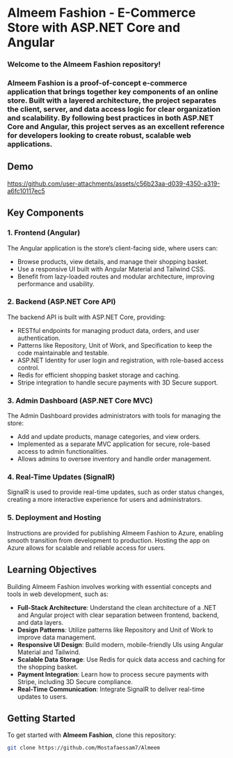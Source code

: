 # Almeem Fashion - E-Commerce Store with ASP.NET Core and Angular

### Welcome to the Almeem Fashion repository! 
### Almeem Fashion is a proof-of-concept e-commerce application that brings together key components of an online store. Built with a layered architecture, the project separates the client, server, and data access logic for clear organization and scalability. By following best practices in both ASP.NET Core and Angular, this project serves as an excellent reference for developers looking to create robust, scalable web applications.


## Demo

https://github.com/user-attachments/assets/c56b23aa-d039-4350-a319-a6fc10117ec5



## Key Components

### 1. Frontend (Angular)
The Angular application is the store’s client-facing side, where users can:
- Browse products, view details, and manage their shopping basket.
- Use a responsive UI built with Angular Material and Tailwind CSS.
- Benefit from lazy-loaded routes and modular architecture, improving performance and usability.

### 2. Backend (ASP.NET Core API)
The backend API is built with ASP.NET Core, providing:
- RESTful endpoints for managing product data, orders, and user authentication.
- Patterns like Repository, Unit of Work, and Specification to keep the code maintainable and testable.
- ASP.NET Identity for user login and registration, with role-based access control.
- Redis for efficient shopping basket storage and caching.
- Stripe integration to handle secure payments with 3D Secure support.

### 3. Admin Dashboard (ASP.NET Core MVC)
The Admin Dashboard provides administrators with tools for managing the store:
- Add and update products, manage categories, and view orders.
- Implemented as a separate MVC application for secure, role-based access to admin functionalities.
- Allows admins to oversee inventory and handle order management.

### 4. Real-Time Updates (SignalR)
SignalR is used to provide real-time updates, such as order status changes, creating a more interactive experience for users and administrators.

### 5. Deployment and Hosting
Instructions are provided for publishing Almeem Fashion to Azure, enabling smooth transition from development to production. Hosting the app on Azure allows for scalable and reliable access for users.

## Learning Objectives

Building Almeem Fashion involves working with essential concepts and tools in web development, such as:
- **Full-Stack Architecture**: Understand the clean architecture of a .NET and Angular project with clear separation between frontend, backend, and data layers.
- **Design Patterns**: Utilize patterns like Repository and Unit of Work to improve data management.
- **Responsive UI Design**: Build modern, mobile-friendly UIs using Angular Material and Tailwind.
- **Scalable Data Storage**: Use Redis for quick data access and caching for the shopping basket.
- **Payment Integration**: Learn how to process secure payments with Stripe, including 3D Secure compliance.
- **Real-Time Communication**: Integrate SignalR to deliver real-time updates to users.

## Getting Started

To get started with **Almeem Fashion**, clone this repository:

```bash
git clone https://github.com/Mostafaessam7/Almeem

